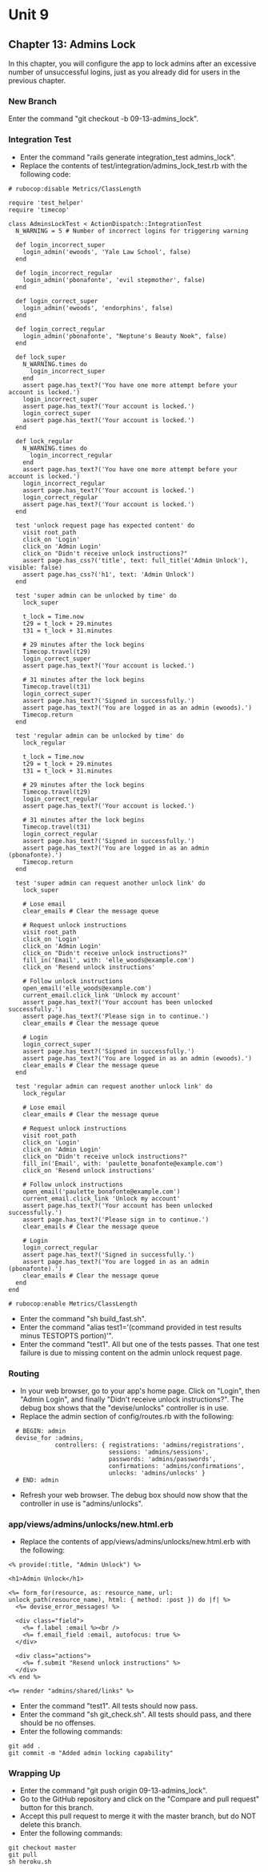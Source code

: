 # Unit 9
## Chapter 13: Admins Lock
In this chapter, you will configure the app to lock admins after an excessive number of unsuccessful logins, just as you already did for users in the previous chapter.

### New Branch
Enter the command "git checkout -b 09-13-admins_lock".

### Integration Test
* Enter the command "rails generate integration_test admins_lock".
* Replace the contents of test/integration/admins_lock_test.rb with the following code:
```
# rubocop:disable Metrics/ClassLength

require 'test_helper'
require 'timecop'

class AdminsLockTest < ActionDispatch::IntegrationTest
  N_WARNING = 5 # Number of incorrect logins for triggering warning

  def login_incorrect_super
    login_admin('ewoods', 'Yale Law School', false)
  end

  def login_incorrect_regular
    login_admin('pbonafonte', 'evil stepmother', false)
  end

  def login_correct_super
    login_admin('ewoods', 'endorphins', false)
  end

  def login_correct_regular
    login_admin('pbonafonte', "Neptune's Beauty Nook", false)
  end

  def lock_super
    N_WARNING.times do
      login_incorrect_super
    end
    assert page.has_text?('You have one more attempt before your account is locked.')
    login_incorrect_super
    assert page.has_text?('Your account is locked.')
    login_correct_super
    assert page.has_text?('Your account is locked.')
  end

  def lock_regular
    N_WARNING.times do
      login_incorrect_regular
    end
    assert page.has_text?('You have one more attempt before your account is locked.')
    login_incorrect_regular
    assert page.has_text?('Your account is locked.')
    login_correct_regular
    assert page.has_text?('Your account is locked.')
  end

  test 'unlock request page has expected content' do
    visit root_path
    click_on 'Login'
    click_on 'Admin Login'
    click_on "Didn't receive unlock instructions?"
    assert page.has_css?('title', text: full_title('Admin Unlock'), visible: false)
    assert page.has_css?('h1', text: 'Admin Unlock')
  end

  test 'super admin can be unlocked by time' do
    lock_super

    t_lock = Time.now
    t29 = t_lock + 29.minutes
    t31 = t_lock + 31.minutes

    # 29 minutes after the lock begins
    Timecop.travel(t29)
    login_correct_super
    assert page.has_text?('Your account is locked.')

    # 31 minutes after the lock begins
    Timecop.travel(t31)
    login_correct_super
    assert page.has_text?('Signed in successfully.')
    assert page.has_text?('You are logged in as an admin (ewoods).')
    Timecop.return
  end

  test 'regular admin can be unlocked by time' do
    lock_regular

    t_lock = Time.now
    t29 = t_lock + 29.minutes
    t31 = t_lock + 31.minutes

    # 29 minutes after the lock begins
    Timecop.travel(t29)
    login_correct_regular
    assert page.has_text?('Your account is locked.')

    # 31 minutes after the lock begins
    Timecop.travel(t31)
    login_correct_regular
    assert page.has_text?('Signed in successfully.')
    assert page.has_text?('You are logged in as an admin (pbonafonte).')
    Timecop.return
  end

  test 'super admin can request another unlock link' do
    lock_super

    # Lose email
    clear_emails # Clear the message queue

    # Request unlock instructions
    visit root_path
    click_on 'Login'
    click_on 'Admin Login'
    click_on "Didn't receive unlock instructions?"
    fill_in('Email', with: 'elle_woods@example.com')
    click_on 'Resend unlock instructions'

    # Follow unlock instructions
    open_email('elle_woods@example.com')
    current_email.click_link 'Unlock my account'
    assert page.has_text?('Your account has been unlocked successfully.')
    assert page.has_text?('Please sign in to continue.')
    clear_emails # Clear the message queue

    # Login
    login_correct_super
    assert page.has_text?('Signed in successfully.')
    assert page.has_text?('You are logged in as an admin (ewoods).')
    clear_emails # Clear the message queue
  end

  test 'regular admin can request another unlock link' do
    lock_regular

    # Lose email
    clear_emails # Clear the message queue

    # Request unlock instructions
    visit root_path
    click_on 'Login'
    click_on 'Admin Login'
    click_on "Didn't receive unlock instructions?"
    fill_in('Email', with: 'paulette_bonafonte@example.com')
    click_on 'Resend unlock instructions'

    # Follow unlock instructions
    open_email('paulette_bonafonte@example.com')
    current_email.click_link 'Unlock my account'
    assert page.has_text?('Your account has been unlocked successfully.')
    assert page.has_text?('Please sign in to continue.')
    clear_emails # Clear the message queue

    # Login
    login_correct_regular
    assert page.has_text?('Signed in successfully.')
    assert page.has_text?('You are logged in as an admin (pbonafonte).')
    clear_emails # Clear the message queue
  end
end

# rubocop:enable Metrics/ClassLength
```
* Enter the command "sh build_fast.sh".
* Enter the command "alias test1='(command provided in test results minus TESTOPTS portion)'".
* Enter the command "test1".  All but one of the tests passes.  That one test failure is due to missing content on the admin unlock request page.

### Routing
* In your web browser, go to your app's home page.  Click on "Login", then "Admin Login", and finally "Didn't receive unlock instructions?".  The debug box shows that the "devise/unlocks" controller is in use.
* Replace the admin section of config/routes.rb with the following:
```
  # BEGIN: admin
  devise_for :admins,
             controllers: { registrations: 'admins/registrations',
                            sessions: 'admins/sessions',
                            passwords: 'admins/passwords',
                            confirmations: 'admins/confirmations',
                            unlocks: 'admins/unlocks' }
  # END: admin
```
* Refresh your web browser.  The debug box should now show that the controller in use is "admins/unlocks".

### app/views/admins/unlocks/new.html.erb
* Replace the contents of app/views/admins/unlocks/new.html.erb with the following:
```
<% provide(:title, "Admin Unlock") %>

<h1>Admin Unlock</h1>

<%= form_for(resource, as: resource_name, url: unlock_path(resource_name), html: { method: :post }) do |f| %>
  <%= devise_error_messages! %>

  <div class="field">
    <%= f.label :email %><br />
    <%= f.email_field :email, autofocus: true %>
  </div>

  <div class="actions">
    <%= f.submit "Resend unlock instructions" %>
  </div>
<% end %>

<%= render "admins/shared/links" %>
```
* Enter the command "test1".  All tests should now pass.
* Enter the command "sh git_check.sh".  All tests should pass, and there should be no offenses.
* Enter the following commands:
```
git add .
git commit -m "Added admin locking capability"
```

### Wrapping Up
* Enter the command "git push origin 09-13-admins_lock".
* Go to the GitHub repository and click on the "Compare and pull request" button for this branch.
* Accept this pull request to merge it with the master branch, but do NOT delete this branch.
* Enter the following commands:
```
git checkout master
git pull
sh heroku.sh
```
